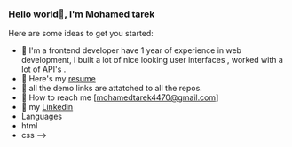 ### Hello world👋, I'm Mohamed tarek

Here are some ideas to get you started:

- 🔭 I'm a frontend developer have 1 year of experience in web development,
I built a lot of nice looking user interfaces , worked with a lot of API's .
- 🌱 Here's my [resume](https://drive.google.com/drive/u/0/my-drive)
- 👯 all the demo links are attatched to all the repos.
- 🤔 How to reach me [mohamedtarek4470@gmail.com]
- 💬 my [Linkedin](https://www.linkedin.com/in/mohamed-tarek-09850723a)
- Languages 
- html
- css
-->
